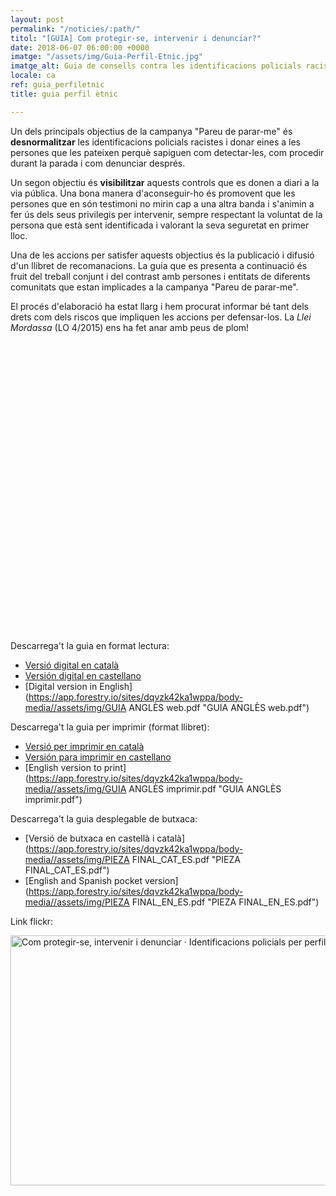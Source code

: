 ```yaml
---
layout: post
permalink: "/noticies/:path/"
titol: "[GUIA] Com protegir-se, intervenir i denunciar?"
date: 2018-06-07 06:00:00 +0000
imatge: "/assets/img/Guia-Perfil-Etnic.jpg"
imatge_alt: Guia de consells contra les identificacions policials racistes
locale: ca
ref: guia_perfiletnic
title: guia perfil ètnic

---
```

Un dels principals objectius de la campanya "Pareu de parar-me" és **desnormalitzar** les identificacions policials racistes i donar eines a les persones que les pateixen perquè sapiguen com detectar-les, com procedir durant la parada i com denunciar després.

Un segon objectiu és **visibilitzar** aquests controls que es donen a diari a la via pública. Una bona manera d'aconseguir-ho és promovent que les persones que en són testimoni no mirin cap a una altra banda i s'animin a fer ús dels seus privilegis per intervenir, sempre respectant la voluntat de la persona que està sent identificada i valorant la seva seguretat en primer lloc.

Una de les accions per satisfer aquests objectius és la publicació i difusió d'un llibret de recomanacions. La guia que es presenta a continuació és fruit del treball conjunt i del contrast amb persones i entitats de diferents comunitats que estan implicades a la campanya "Pareu de parar-me".

El procés d'elaboració ha estat llarg i hem procurat informar bé tant dels drets com dels riscos que impliquen les accions per defensar-los. La _Llei Mordassa_ (LO 4/2015) ens ha fet anar amb peus de plom!

<div data-configid="11305186/62135601" style="width:600px; height:464px;" class="issuuembed"></div>
<script type="text/javascript" src="//e.issuu.com/embed.js" async="true"></script>

Descarrega't la guia en format lectura:

* [Versió digital en català](https://www.pareudepararme.org/assets/img/PDP-c2-ca.pdf "Guía catalán")
* [Versión digital en castellano](https://app.forestry.io/sites/dqvzk42ka1wppa/body-media//assets/img/PDP-c2-es.pdf)
* [Digital version in English](https://app.forestry.io/sites/dqvzk42ka1wppa/body-media//assets/img/GUIA ANGLÈS web.pdf "GUIA ANGLÈS web.pdf")

Descarrega't la guia per imprimir (format llibret):

* [Versió per imprimir en català](https://www.pareudepararme.org/assets/img/PDP-c2-print-ca.pdf "guía para imprimir en catalán")
* [Versión para imprimir en castellano](https://app.forestry.io/sites/dqvzk42ka1wppa/body-media//assets/img/PDP-c2-print-es.pdf)
* [English version to print](https://app.forestry.io/sites/dqvzk42ka1wppa/body-media//assets/img/GUIA ANGLÈS imprimir.pdf "GUIA ANGLÈS imprimir.pdf")

Descarrega't la guia desplegable de butxaca:

* [Versió de butxaca en castellà i català](https://app.forestry.io/sites/dqvzk42ka1wppa/body-media//assets/img/PIEZA FINAL_CAT_ES.pdf "PIEZA FINAL_CAT_ES.pdf")
* [English and Spanish pocket version](https://app.forestry.io/sites/dqvzk42ka1wppa/body-media//assets/img/PIEZA FINAL_EN_ES.pdf "PIEZA FINAL_EN_ES.pdf")

Link flickr:

<a data-flickr-embed="true" data-header="true" data-footer="true" href="https://www.flickr.com/photos/31631303@N02/albums/72157697707243524" title="Com protegir-se, intervenir i denunciar · Identificacions policials per perfil ètnic">
<img src="https://farm2.staticflickr.com/1816/42936247631_72e0472cea_c.jpg" width="800" height="400" alt="Com protegir-se, intervenir i denunciar · Identificacions policials per perfil ètnic">
</a>
<script async src="//embedr.flickr.com/assets/client-code.js" charset="utf-8"></script>